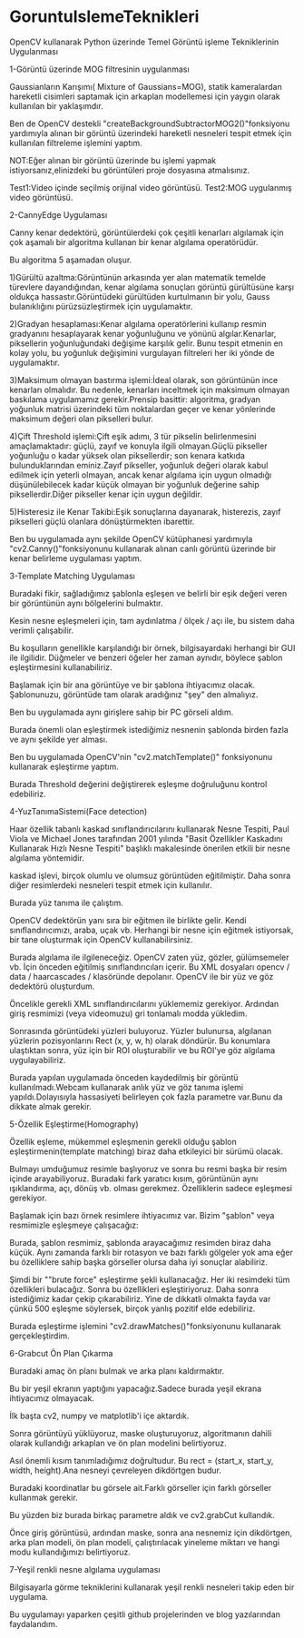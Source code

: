 # GoruntuIslemeTeknikleri
OpenCV kullanarak Python üzerinde Temel Görüntü işleme Tekniklerinin Uygulanması

1-Görüntü üzerinde MOG filtresinin uygulanması

Gaussianların Karışımı( Mixture of Gaussians=MOG), statik kameralardan hareketli cisimleri saptamak için arkaplan modellemesi için yaygın olarak kullanılan bir yaklaşımdır.

Ben de OpenCV destekli "createBackgroundSubtractorMOG2()"fonksiyonu yardımıyla alınan bir görüntü üzerindeki hareketli nesneleri tespit etmek için kullanılan filtreleme işlemini yaptım.

NOT:Eğer alınan bir görüntü üzerinde bu işlemi yapmak istiyorsanız,elinizdeki bu görüntüleri proje dosyasına atmalısınız.

Test1:Video içinde seçilmiş orijinal video görüntüsü.
Test2:MOG uygulanmış video görüntüsü.

2-CannyEdge Uygulaması

Canny kenar dedektörü, görüntülerdeki çok çeşitli kenarları algılamak için çok aşamalı bir algoritma kullanan bir kenar algılama operatörüdür.

Bu algoritma 5 aşamadan oluşur.

  1)Gürültü azaltma:Görüntünün arkasında yer alan matematik temelde türevlere dayandığından, kenar algılama sonuçları görüntü gürültüsüne karşı oldukça hassastır.Görüntüdeki gürültüden kurtulmanın bir yolu, Gauss bulanıklığını pürüzsüzleştirmek için uygulamaktır.

  2)Gradyan hesaplaması:Kenar algılama operatörlerini kullanıp resmin gradyanını hesaplayarak kenar yoğunluğunu ve yönünü algılar.Kenarlar, piksellerin yoğunluğundaki değişime karşılık gelir. Bunu tespit etmenin en kolay yolu, bu yoğunluk değişimini vurgulayan filtreleri her iki yönde de uygulamaktır.

  3)Maksimum olmayan bastırma işlemi:İdeal olarak, son görüntünün ince kenarları olmalıdır. Bu nedenle, kenarları inceltmek için maksimum olmayan baskılama uygulamamız gerekir.Prensip basittir: algoritma, gradyan yoğunluk matrisi üzerindeki tüm noktalardan geçer ve kenar yönlerinde maksimum değeri olan pikselleri bulur.

  4)Çift Threshold işlemi:Çift eşik adımı, 3 tür pikselin belirlenmesini amaçlamaktadır: güçlü, zayıf ve konuyla ilgili olmayan.Güçlü pikseller yoğunluğu o kadar yüksek olan piksellerdir; son kenara katkıda bulunduklarından eminiz.Zayıf pikseller, yoğunluk değeri olarak kabul edilmek için yeterli olmayan, ancak kenar algılama için uygun olmadığı düşünülebilecek kadar küçük olmayan bir yoğunluk değerine sahip piksellerdir.Diğer pikseller kenar için uygun değildir.


  5)Histeresiz ile Kenar Takibi:Eşik sonuçlarına dayanarak, histerezis, zayıf pikselleri güçlü olanlara dönüştürmekten ibarettir.

Ben bu uygulamada aynı şekilde OpenCV kütüphanesi yardımıyla "cv2.Canny()"fonksiyonunu kullanarak alınan canlı görüntü üzerinde bir kenar belirleme uygulaması yaptım.

3-Template Matching Uygulaması

Buradaki fikir, sağladığımız şablonla eşleşen ve belirli bir eşik değeri veren bir görüntünün aynı bölgelerini bulmaktır.

Kesin nesne eşleşmeleri için, tam aydınlatma / ölçek / açı ile, bu sistem daha verimli çalışabilir. 

Bu koşulların genellikle karşılandığı bir örnek, bilgisayardaki herhangi bir GUI ile ilgilidir. Düğmeler ve benzeri öğeler her zaman aynıdır, böylece şablon eşleştirmesini kullanabiliriz.

Başlamak için bir ana görüntüye ve bir şablona ihtiyacımız olacak. Şablonunuzu, görüntüde tam olarak aradığınız "şey" den almalıyız.

Ben bu uygulamada aynı girişlere sahip bir PC görseli aldım.

Burada önemli olan eşleştirmek istediğimiz nesnenin şablonda birden fazla ve aynı şekilde yer alması.

Ben bu uygulamada OpenCV'nin "cv2.matchTemplate()" fonksiyonunu kullanarak eşleştirme yaptım.

Burada Threshold değerini değiştirerek eşleşme doğruluğunu kontrol edebiliriz.

4-YuzTanımaSistemi(Face detection)

Haar özellik tabanlı kaskad sınıflandırıcılarını kullanarak Nesne Tespiti, Paul Viola ve Michael Jones tarafından 2001 yılında "Basit Özellikler Kaskadını Kullanarak Hızlı Nesne Tespiti" başlıklı makalesinde önerilen etkili bir nesne algılama yöntemidir.

kaskad işlevi, birçok olumlu ve olumsuz görüntüden eğitilmiştir. Daha sonra diğer resimlerdeki nesneleri tespit etmek için kullanılır.

Burada yüz tanıma ile çalıştım.

OpenCV dedektörün yanı sıra bir eğitmen ile birlikte gelir. Kendi sınıflandırıcımızı, araba, uçak vb. Herhangi bir nesne için eğitmek istiyorsak, bir tane oluşturmak için OpenCV kullanabilirsiniz.

Burada algılama ile ilgileneceğiz. OpenCV zaten yüz, gözler, gülümsemeler vb. İçin önceden eğitilmiş sınıflandırıcıları içerir. Bu XML dosyaları opencv / data / haarcascades / klasöründe depolanır. OpenCV ile bir yüz ve göz dedektörü oluşturdum.

Öncelikle gerekli XML sınıflandırıcılarını yüklememiz gerekiyor. Ardından giriş resmimizi (veya videomuzu) gri tonlamalı modda yükledim.

Sonrasında görüntüdeki yüzleri buluyoruz. Yüzler bulunursa, algılanan yüzlerin pozisyonlarını Rect (x, y, w, h) olarak döndürür. Bu konumlara ulaştıktan sonra, yüz için bir ROI oluşturabilir ve bu ROI'ye göz algılama uygulayabiliriz.

Burada yapılan uygulamada önceden kaydedilmiş bir görüntü kullanılmadı.Webcam kullanarak anlık yüz ve göz tanıma işlemi yapıldı.Dolayısıyla hassasiyeti belirleyen çok fazla parametre var.Bunu da dikkate almak gerekir.

5-Özellik Eşleştirme(Homography)

Özellik eşleme, mükemmel eşleşmenin gerekli olduğu şablon eşleştirmenin(template matching) biraz daha etkileyici bir sürümü olacak.

Bulmayı umduğumuz resimle başlıyoruz ve sonra bu resmi başka bir resim içinde arayabiliyoruz. Buradaki fark yaratıcı kısım, görüntünün aynı ışıklandırma, açı, dönüş vb. olması gerekmez. Özelliklerin sadece eşleşmesi gerekiyor.

Başlamak için bazı örnek resimlere ihtiyacımız var. Bizim "şablon" veya resmimizle eşleşmeye çalışacağız:

Burada, şablon resmimiz, şablonda arayacağımız resimden biraz daha küçük. Aynı zamanda farklı bir rotasyon ve bazı farklı gölgeler yok ama eğer bu özelliklere sahip başka görseller olursa daha iyi sonuçlar alabiliriz.

Şimdi bir ""brute force" eşleştirme şekli kullanacağız. Her iki resimdeki tüm özellikleri bulacağız. Sonra bu özellikleri eşleştiriyoruz. Daha sonra istediğimiz kadar çekip çıkarabiliriz. Yine de dikkatli olmakta fayda var çünkü 500 eşleşme söylersek, birçok yanlış pozitif elde edebiliriz.

Burada eşleştirme işlemini "cv2.drawMatches()"fonksiyonunu kullanarak gerçekleştirdim.

6-Grabcut Ön Plan Çıkarma

Buradaki amaç ön planı bulmak ve arka planı kaldırmaktır.

Bu bir yeşil ekranın yaptığını yapacağız.Sadece burada yeşil ekrana ihtiyacımız olmayacak.

İlk başta cv2, numpy ve matplotlib'i içe aktardık.

Sonra görüntüyü yüklüyoruz, maske oluşturuyoruz, algoritmanın dahili olarak kullandığı arkaplan ve ön plan modelini belirtiyoruz.

Asıl önemli kısım tanımladığımız doğrultudur. Bu rect = (start_x, start_y, width, height).Ana nesneyi çevreleyen dikdörtgen budur.

Buradaki koordinatlar bu görsele ait.Farklı görseller için farklı görseller kullanmak gerekir.

Bu yüzden biz burada birkaç parametre aldık ve cv2.grabCut kullandık.

Önce giriş görüntüsü, ardından maske, sonra ana nesnemiz için dikdörtgen, arka plan modeli, ön plan modeli, çalıştırılacak yineleme miktarı ve hangi modu kullandığımızı belirtiyoruz.

7-Yeşil renkli nesne algılama uygulaması

Bilgisayarla görme tekniklerini kullanarak yeşil renkli nesneleri takip eden bir uygulama.

Bu uygulamayı yaparken çeşitli github projelerinden ve blog yazılarından faydalandım.


















